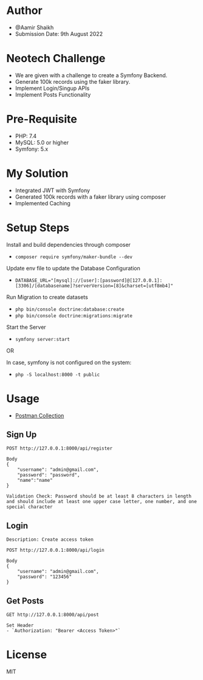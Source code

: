 # Author
- @Aamir Shaikh
- Submission Date: 9th August 2022

# Neotech Challenge
- We are given with a challenge to create a Symfony Backend.
- Generate 100k records using the faker library.
- Implement Login/Singup APIs
- Implement Posts Functionality

# Pre-Requisite
- PHP: 7.4
- MySQL: 5.0 or higher
- Symfony: 5.x

# My Solution
- Integrated JWT with Symfony
- Generated 100k records with a faker library using composer
- Implemented Caching

# Setup Steps

Install and build dependencies through composer
- `composer require symfony/maker-bundle --dev`

Update env file to update the Database Configuration
- `DATABASE_URL="[mysql]://[user]:[password]@[127.0.0.1]:[3306]/[databasename]?serverVersion=[8]&charset=[utf8mb4]"`

Run Migration to create datasets
- `php bin/console doctrine:database:create`
- `php bin/console doctrine:migrations:migrate`

Start the Server
- `symfony server:start`

OR

In case, symfony is not configured on the system:
- `php -S localhost:8000 -t public`


# Usage
- [Postman Collection](/Neotech-Challenge.postman_collection.json)

## Sign Up
```
POST http://127.0.0.1:8000/api/register

Body
{
    "username": "admin@gmail.com",
    "password": "password",
    "name":"name"
}

Validation Check: Password should be at least 8 characters in length and should include at least one upper case letter, one number, and one special character
```

## Login
```
Description: Create access token

POST http://127.0.0.1:8000/api/login

Body
{
    "username": "admin@gmail.com",
    "password": "123456"
}
```

## Get Posts
```
GET http://127.0.0.1:8000/api/post

Set Header
- `Authorization: "Bearer <Access Token>"`
```


# License
MIT

